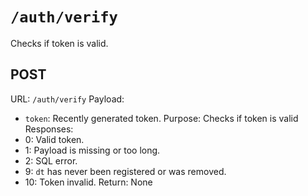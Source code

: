 # `/auth/verify`
Checks if token is valid.

## POST
URL: `/auth/verify`
Payload:
- `token`: Recently generated token.
Purpose: Checks if token is valid
Responses:
- 0: Valid token.
- 1: Payload is missing or too long.
- 2: SQL error.
- 9: `dt` has never been registered or was removed.
- 10: Token invalid.
Return: None